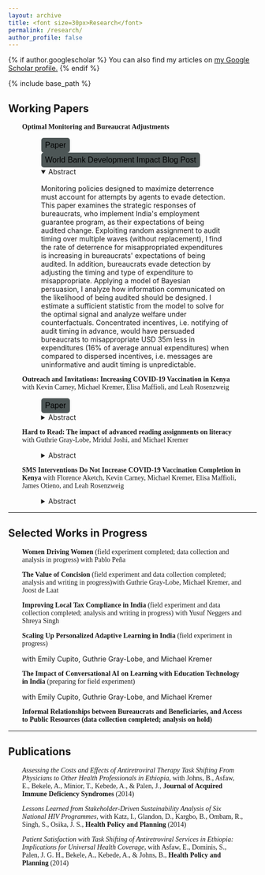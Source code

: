 ```yaml
---
layout: archive
title: <font size=30px>Research</font>
permalink: /research/
author_profile: false
---
```


{% if author.googlescholar %}
  You can also find my articles on <u><a href="{{author.googlescholar}}">my Google Scholar profile</a>.</u>
{% endif %}

{% include base_path %}

<head>
<style>
.custom-button {
    background-color: #4D5656; 
    color: black; 
    font-size: 16px; /* Larger font size */
    padding: 6px 8px; /* Bigger button through padding */
    border: none; /* No border */
    border-radius: 5px; /* Rounded corners */
}
</style>
</head>


## Working Papers

<div style="margin-left: 2em; margin-right: 2em;">
<p style = "font-family:'Raleway'"><b>
Optimal Monitoring and Bureaucrat Adjustments 
</b>

<div style="margin-left: 2.75em; margin-right: 2em;">
<a href="https://wendynassrwong.github.io/files/WendyNWong_OptimMonit.pdf" style="text-decoration: none">
<button type="button" class="btn btn-default btn-sm custom-button">Paper</button></a> <a href="https://blogs.worldbank.org/impactevaluations/surprise-when-do-they-work-best-auditors-guest-post-wendy-n-wong" style="text-decoration: none"><button type="button" class="btn btn-default btn-sm custom-button">World Bank Development Impact Blog Post</button></a>


<details open>
<summary>Abstract</summary>
<br>
Monitoring policies designed to maximize deterrence must account for attempts by agents to evade detection. This paper examines the strategic responses of bureaucrats, who implement India's employment guarantee program, as their expectations of being audited change. Exploiting random assignment to audit timing over multiple waves (without replacement), I find the rate of deterrence for misappropriated expenditures is increasing in bureaucrats' expectations of being audited. In addition, bureaucrats evade detection by adjusting the timing and type of expenditure to misappropriate. Applying a model of Bayesian persuasion, I analyze how information communicated on the likelihood of being audited should be designed. I estimate a sufficient statistic from the model to solve for the optimal signal and analyze welfare under counterfactuals. Concentrated incentives, i.e. notifying of audit timing in advance, would have persuaded bureaucrats to misappropriate USD 35m less in expenditures (16% of average annual expenditures) when compared to dispersed incentives, i.e. messages are uninformative and audit timing is unpredictable.

</details>
</div>
</p>
</div>


<div style="margin-left: 2em; margin-right: 2em;">
<p style = "font-family:'Raleway'">
<b>Outreach and Invitations: Increasing COVID-19 Vaccination in Kenya</b> 
with <a href="https://www.kevin-carney.com/home/" style="text-decoration: none">Kevin Carney</a>, <a href="https://michaelkremer.economics.uchicago.edu/" style="text-decoration: none">Michael Kremer</a>, <a href="https://elisamaffioli.com/" style="text-decoration: none">Elisa Maffioli</a>,  and <a href="https://leahrrosenzweig.com/" style="text-decoration: none">Leah Rosenzweig</a> 


<div style="margin-left: 2.75em; margin-right: 2em;">
<a href="https://wendynassrwong.github.io/files/kisumunurse_WP.pdf" style="text-decoration: none">
<button type="button" class="btn btn-default btn-sm custom-button">Paper</button></a>
<details>
<summary>Abstract</summary>
<br>
We examine the impact of a vaccination campaign in Kenya that sent healthcare providers to homes inviting adults, with relatively proximate healthcare services, to get a COVID-19 vaccine nearby. The intervention increased the cumulative number of doses given by 8.7 per 100 people on the day of the intervention, equivalent to about a 10% increase over the baseline number of doses in the control group. The greater number of doses in the treatment group persisted in the 3 months following the intervention, indicating that the intervention induced people to get vaccinated who would not have done so otherwise. A machine learning analysis of heterogeneity reveals that treatment effects are largest among more disadvantaged groups - women, those with less income, and those with less education. To examine whether social image considerations influence vaccination behavior, we borrow a design from DellaVigna, List, and Malmendier 2012 and DellaVigna et al. 2016 used in the contexts of charitable giving and voting, and randomized an announcement of the home visit and vaccination offer ahead of time. This strategy allows those unwilling to be vaccinated to avoid the visit without facing the social repercussions of declining in-person. Contrary to expectations, there was no evidence that social pressure influenced vaccination. Instead, the announcement increased the probability of getting vaccinated by 3.8 percentage points, primarily driven by older participants who are at higher risk of severe disease. A cost-effectiveness exercise suggests that our intervention is comparable to other vaccination campaigns, at 34USD marginal cost per marginal dose.

</details>
</div>
</p>
</div>

<div style="margin-left: 2em; margin-right: 2em;">
<p style = "font-family:'Raleway'">
<b>Hard to Read: The impact of advanced reading assignments on literacy</b> 
with <a href="https://bfi.uchicago.edu/scholar/guthrie-gray-lobe/" style="text-decoration: none">Guthrie Gray-Lobe</a>, Mridul Joshi, and <a href="https://michaelkremer.economics.uchicago.edu/" style="text-decoration: none">Michael Kremer</a>
<div style="margin-left: 2.75em; margin-right: 2em;">

<details>
<summary>Abstract</summary>
<br>
We evaluate the impact of providing more advanced English reading assignments to children attending low cost private schools in Nigeria. Top-performing students do not benefit from advanced reading assignments, and short-run reading fluency may even be harmed: students assigned to advanced work read fewer words per minute and score lower on literacy assessments. Surprisingly this negative impact is driven by the highest-performing students. We argue that this result may indicate that only top-performing students benefit from the status quo level of reading assignments in this setting.
</details>
</div>
</p>
</div>

<div style="margin-left: 2em; margin-right: 2em;">
<p style = "font-family:'Raleway'">
<b>SMS Interventions Do Not Increase COVID-19 Vaccination Completion in Kenya</b> 
with Florence Aketch, <a href="https://www.kevin-carney.com/home/" style="text-decoration: none">Kevin Carney</a>, <a href="https://michaelkremer.economics.uchicago.edu/" style="text-decoration: none">Michael Kremer</a>, <a href="https://elisamaffioli.com/" style="text-decoration: none">Elisa Maffioli</a>, James Otieno, and <a href="https://leahrrosenzweig.com/" style="text-decoration: none">Leah Rosenzweig</a>
<div style="margin-left: 2.75em; margin-right: 2em;">

<details>
<summary>Abstract</summary>
<br>
We evaluate the impact of SMS interventions on COVID-19 vaccination completion in Kisumu County, Kenya and address barriers to completion among people who receive a first but not a second dose of a two-dose COVID-19 vaccine sequence. We conducted four experiments between July 2022 and January 2023 testing the effect of SMS messages that provided people with information about the vaccines and reasons to get fully vaccinated, including incentives. Partnering with the Kisumu County Ministry of Health, we randomly assigned 69,824 people to receive one SMS or to a control where they received no message. After the fourth, final experiment, we randomly selected 114 participants for a qualitative phone survey.
We find no significant treatment effects of any of the SMS messages on vaccination completion rates (point estimate: 0.0031; 95% confidence interval: -0.0016-0.0078). Vaccination completion rates increase over the study period but do not increase significantly more in any treatment condition than in the control group. Phone surveys reveal that 85.1% of people recalled receiving the message, but that concern about COVID-19 could be a substantial barrier, with 34.0% of the sample saying they are "not at all worried" about COVID-19.
Two to three years into the pandemic, in a setting where messaging around COVID-19 vaccination is already saturated, a simple SMS intervention in Kisumu, Kenya does not increase COVID-19 vaccination completion rates among those who received only the first dose of a two-dose sequence.
</details>
</div>
</p>
</div>




<hr>




## Selected Works in Progress


<div style="margin-left: 2em; margin-right: 2em;">

<p style = "font-family:'Raleway'">
<b>Women Driving Women</b> 
(field experiment completed; data collection and analysis in progress)
with <a href="https://sites.google.com/site/pablopenamunoz/" style="text-decoration: none">Pablo Pe<span>&#241;</span>a</a> 
</p>

<p style = "font-family:'Raleway'">
<b>The Value of Concision</b> 
(field experiment and data collection completed; analysis and writing in progress)with <a href="https://bfi.uchicago.edu/scholar/guthrie-gray-lobe/" style="text-decoration: none">Guthrie Gray-Lobe</a>, <a href="https://michaelkremer.economics.uchicago.edu/" style="text-decoration: none">Michael Kremer</a>, and <a href="https://www.uu.nl/staff/JJdeLaat" style="text-decoration: none">Joost de Laat</a>
</p>


<p style = "font-family:'Raleway'">
<b>Improving Local Tax Compliance in India</b> 
(field experiment and data collection completed; analysis and writing in progress)
with <a href="https://www.yusufneggers.com/" style="text-decoration: none">Yusuf Neggers</a> and Shreya Singh
</p>

<p style = "font-family:'Raleway'">
<b>Scaling Up Personalized Adaptive Learning in India</b> (field experiment in progress)

with <a href="https://bfi.uchicago.edu/scholar/emily-cupito/" style="text-decoration: none">Emily Cupito</a>, <a href="https://bfi.uchicago.edu/scholar/guthrie-gray-lobe/" style="text-decoration: none">Guthrie Gray-Lobe</a>, and <a href="https://michaelkremer.economics.uchicago.edu/" style="text-decoration: none">Michael Kremer</a>
</p>

<p style = "font-family:'Raleway'">
<b>The Impact of Conversational AI on Learning with Education Technology in India</b> (preparing for field experiment)

with <a href="https://bfi.uchicago.edu/scholar/emily-cupito/" style="text-decoration: none">Emily Cupito</a>, <a href="https://bfi.uchicago.edu/scholar/guthrie-gray-lobe/" style="text-decoration: none">Guthrie Gray-Lobe</a>, and <a href="https://michaelkremer.economics.uchicago.edu/" style="text-decoration: none">Michael Kremer</a>
</p>




<!--
<p style = "font-family:'Raleway'">
<b>Productivity Along the Police Hierarchy</b> 

with <a href="https://sites.google.com/view/bocarba/" style="text-decoration: none">Bocar Ba</a> and <a href="https://sites.google.com/view/romangabrielrivera/" style="text-decoration: none">Roman Rivera</a>
</p>
-->

<p style = "font-family:'Raleway'">
<b>Informal Relationships between Bureaucrats and Beneficiaries, and Access to Public Resources (data collection completed; analysis on hold)</b> 
</p>


</div>
<hr>


## Publications
<div style="margin-left: 2em; margin-right: 2em;">

<p style = "font-family:'Raleway'">
<a href="https://journals.lww.com/jaids/Fulltext/2014/04010/Assessing_the_Costs_and_Effects_of_Antiretroviral.15.aspx" style="text-decoration: none"><i>Assessing the Costs and Effects of Antiretroviral Therapy Task Shifting From Physicians to Other Health Professionals in Ethiopia</i></a>, with Johns, B., Asfaw, E., Bekele, A., Minior, T., Kebede, A., & Palen, J., <b> Journal of Acquired Immune Deficiency Syndromes </b>(2014)
</p>

<p style = "font-family:'Raleway'">
<a href="https://academic.oup.com/heapol/article/29/3/379/583059" style="text-decoration: none"><i>Lessons Learned from Stakeholder-Driven Sustainability Analysis of Six National HIV Programmes</i></a>, with Katz, I., Glandon, D., Kargbo, B., Ombam, R., Singh, S., Osika, J. S., <b> Health Policy and Planning </b>(2014)
</p>

<p style = "font-family:'Raleway'">
<a href="https://academic.oup.com/heapol/article/29/suppl_2/ii50/586879" style="text-decoration: none"><i>Patient Satisfaction with Task Shifting of Antiretroviral Services in Ethiopia: Implications for Universal Health Coverage</i></a>, with Asfaw, E., Dominis, S., Palen, J. G. H., Bekele, A., Kebede, A., & Johns, B., <b> Health Policy and Planning </b>(2014)
</p>

</div>




